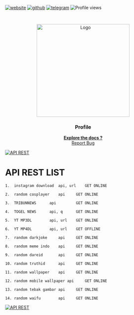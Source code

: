 <!-- created by anubiskun -->

[![website][web-l]][web-url]
[![github][github-l]][github-url]
[![telegram][tg-l]][tg-url]
![Profile views](https://gpvc.arturio.dev/anubiskun)

<!-- PROJECT LOGO -->
<br />
<p align="center">
  <a href="https://github.com/anubiskun/profile">
    <img src="http://anubis.6te.net/home/images/git/logo.png" alt="Logo" width="300px">
  </a>

  <h3 align="center">Profile</h3>

  <p align="center">
    <a href="http://anubiskun.6te.net"><strong>Explore the docs ?</strong></a>
    <br />
    <a href="https://t.me/anubiskun">Report Bug</a>
  </p>
</p>

[![API REST][apirest-l]][apirest-url]

# API REST LIST
```
1.	instagram download	api, url	GET	ONLINE
```
```
2.	random cosplayer	api	 	GET	ONLINE	
```
```
3.	TRIBUNNEWS		api 		GET	ONLINE	
```
```
4.	TOGEL NEWS		api, q		GET	ONLINE	
```
```
5.	YT MP3DL		api, url	GET	ONLINE	
```
```
6.	YT MP4DL		api, url	GET	OFFLINE	
```
```
7.	random darkjoke		api		GET	ONLINE	
```
```
8.	random meme indo	api		GET	ONLINE	
```
```
9.	random dareid		api		GET	ONLINE	
```
```
10.	random truthid		api		GET	ONLINE	
```
```
11.	random wallpaper	api		GET	ONLINE	
```
```
12.	random mobile wallpaper	api		GET	ONLINE	
```
```
13.	random tebak gambar	api		GET	ONLINE	
```
```
14.	random waifu		api		GET	ONLINE
```

[![API REST][apirest-l]][apirest-url]

<!-- custom regex -->
[tg-l]: https://img.shields.io/badge/-Telegram-black.svg?style=for-the-badge&logo=telegram&colorB=555
[tg-url]: https://t.me/anubiskun
[github-l]: https://img.shields.io/badge/-Telegram-black.svg?style=for-the-badge&logo=github&colorB=555
[github-url]: https://github.com/anubiskun
[web-l]: https://img.shields.io/badge/-website-black.svg?style=for-the-badge&logo=safari&colorB=555
[web-url]: https://anubiskun.xyz
[apirest-l]: https://img.shields.io/badge/-API%20REST-black.svg?style=for-the-badge&logo=safari&colorB=666
[apirest-url]: https://api.anubiskun.xyz
